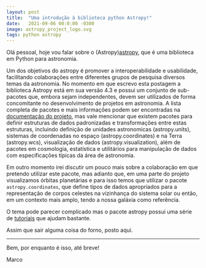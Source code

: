```yaml
---
layout: post
title:  "Uma introdução à biblioteca python Astropy!"
date:   2021-09-06 00:0:00 -0300
image: astropy_project_logo.svg
tags: python astropy
---
```

Olá pessoal, hoje vou falar sobre o (Astropy)[astropy], que é uma biblioteca em Python para astronomia. 

Um dos objetivos do astropy é promover a interoperabilidade e usabilidade, facilitando colaborações entre diferentes 
grupos de pesquisa diversos temas da astronomia.
No momento em que escrevo esta postagem a biblioteca Astropy está em sua versão 4.3 e possui um conjunto de sub-pacotes que, embora sejam independentes,
devem ser utilizados de forma concomitante no desenvolvimento de projetos em astronomia. A lista completa de pacotes e mais informações 
podem ser encontradas na [documentação do projeto](https://docs.astropy.org/en/stable/#project-details), mas vale mencionar 
que existem pacotes para definir estruturas de dados padronizadas e transformações entre estas estruturas, incluindo  definição de unidades astronomicas (astropy.units), sistemas de coordenadas no espaço (astropy.coordinates) e na Terra (astropy.wcs), visualização de dados (astropy.visualization), além de pacotes em cosmologia, estatística e utilitários para manipulação de dados com 
especificações típicas da área de astronomia. 

Em outro momento irei discutir um pouco mais sobre a colaboração em que pretendo utilizar este pacote, mas adianto que, 
em uma parte do  projeto visualizamos órbitas planetárias e para isso temos que utilizar o pacote `astropy.coordinates`, 
que define tipos de dados apropriados para a representação de corpos celestes na vizinhança do sistema solar ou então, 
em um contexto mais amplo, tendo a nossa galáxia como referência. 

O tema pode parecer complicado mas o pacote astropy possui uma série de [tutoriais](https://learn.astropy.org/tutorials.html) 
que ajudam bastante. 

Assim que sair alguma coisa do forno, posto aqui. 

---

Bem, por enquanto é isso, até breve!

Marco

[astropy]:https://www.astropy.org/about.html